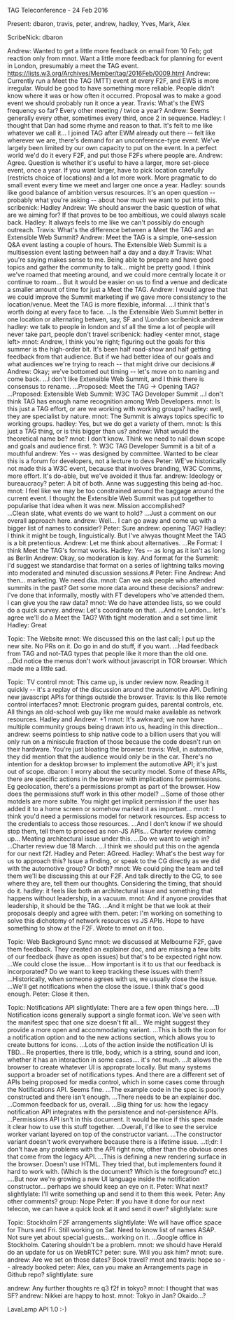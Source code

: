 TAG Teleconference - 24 Feb 2016

Present: dbaron, travis, peter, andrew, hadley, Yves, Mark, Alex

ScribeNick: dbaron

Andrew: Wanted to get a little more feedback on email from 10 Feb; got reaction only from mnot.  Want a little more feedback for planning for event in London, presumably a meet the TAG event.
https://lists.w3.org/Archives/Member/tag/2016Feb/0009.html
Andrew: Currently run a Meet the TAG (MTT) event at every F2F, and EWS is more irregular.  Would be good to have something more reliable.  People didn't know where it was or how often it occurred.  Proposal was to make a good event we should probably run it once a year.
Travis:  What's the EWS frequency so far?  Every other meeting / twice a year?
Andrew: Seems generally every other, sometimes every third, once 2 in sequence.
Hadley: I thought that Dan had some rhyme and reason to that.  It's felt to me like whatever we call it... I joined TAG after EWM already out there -- felt like wherever we are, there's demand for an unconference-type event.  We've largely been limited by our own capacity to put on the event.  In a perfect world we'd do it every F2F, and put those F2Fs where people are.
Andrew: Agree.  Question is whether it's useful to have a larger, more set-piece event, once a year.  If you want larger, have to pick location carefully (restricts choice of locations) and a lot more work.  More pragmatic to do small event every time we meet and larger one once a year.
Hadley: sounds like good balance of ambition versus resources.  It's an open question -- probably what you're asking -- about how much we want to put into this.
scribenick: Hadley
Andrew: We should answer the basic question of what are we aiming for?  If that proves to be too ambitious, we could always scale back.
Hadley: It always feels to me like we can't possibly do enough outreach.
Travis: What's the difference between a Meet the TAG and an Extensible Web Summit?
Andrew: Meet the TAG is a simple, one-session Q&A event lasting a couple of hours. The Extensible Web Summit is a multisession event lasting between half a day and a day.#
Travis:  What you're saying makes sense to me. Being able to prepare and have good topics and gather the community to talk... might be pretty good.  I think we've roamed that meeting around, and we could more centrally locate it or continue to roam... But it would be easier on us to find a venue and dedicate a smaller amount of time for just a Meet the TAG.
Andrew:  I would agree that we could improve the Summit marketing if we gave more consistency to the location/venue.  Meet the TAG is more flexible, informal.
...I think that's worth doing at every face to face.
...Is the Extensible Web Summit better in one location or alternating betwen, say, SF and \London
scribenick:andrew
hadley: we talk to people in london and sf all the time
a lot of people will never take part, people don't travel
scribenick: hadley
<enter mnot, stage left>
mnot: Andrew, I think you're right; figuring out the goals for this summer is the high-order bit. It's been half road-show and half getting feedback from that audience. But if we had better idea of our goals and what audiences we're trying to reach -- that might drive our decisions.#
Andrew:  Okay; we've bottomed out timing -- let's move on to naming and come back.
...I don't like Extensible Web Summit, and I think there is consensus to rename.
...Proposed: Meet the TAG -> Opening TAG?
...Proposed: Extensible Web Summit: W3C TAG Developer Summit
...I don't think TAG has enough name recognition among Web Developers.
mnot:  Is this just a TAG effort, or are we working with working groups?
hadley: well, they are specialist by nature.
mnot: The Summit is always topics specific to working groups.
hadley: Yes, but we do get a variety of them.
mnot: Is this just a TAG thing, or is this bigger than us?
andrew: What would the theoretical name be?
mnot:  I don't know.  Think we need to nail down scope and goals and audience first.
?: W3C TAG Developer Summit is a bit of a mouthful
andrew: Yes -- was designed by committee.  Wanted to be clear this is a forum for developers, not a lecture to devs
Peter: WE've historically not made this a W3C event, because that involves branding, W3C Comms, more effort.  It's do-able, but we've avoided it thus far.
andrew: Ideology or bureaucracy?
peter: A bit of both. Anne was suggesting this being ad-hoc.
mnot: I feel like we may be too constrained around the baggage around the current event. I thought the Extensible Web Summit was put together to popularise that idea when it was new.  Mission accomplished?  
...Clean slate, what events do we want to hold?
...Just a comment on our overall approach here.
andrew:  Well... I can go away and come up with a bigger list of names to consider?
Peter: Sure
andrew:  opening TAG?
Hadley: I think it might be tough, linguistically.  But I've alwyas thought Meet the TAG is a bit pretentious.
Andrew:  Let me think about alternatives. 
...Re Format:  I think Meet the TAG's format works. 
Hadley: Yes -- as long as it isn't as long as Berlin
Andrew: Okay, so moderation is key.  And format for the Summit: I'd suggest we standardise that format on a series of lightning talks moving into moderated and minuted discussion sessions.#
Peter: Fine
Andrew:  And then... marketing.  We need dka.
mnot:  Can we 
ask people who attended summits in the past? Get some more data around these decisions?
andrew: I've done that informally, mostly with FT developers who've attended them.  I can give you the raw data?
mnot: We do have attendee lists, so we could do a quick survey.
andrew:  Let's coordinate on that.
...And re London... let's agree we'll do a Meet the TAG? With tight moderation and a set time limit
Hadley: Great

Topic: The Website
mnot: We discussed this on the last call; I put up the new site. No PRs on it. Do go in and do stuff, if you want. 
...Had feedback from TAG and not-TAG types that people like it more than the old one.  
...Did notice the menus don't work without javascript in TOR browser. Which made me a little sad.

Topic: TV control
mnot:  This came up, is under review now.  Reading it quickly -- it's a replay of the discussion around the automotive API.  Defining new javascript APIs for things outside the browser.
Travis: Is this like remote control interfaces?
mnot: Electronic program guides, parental controls, etc.  All things an old-school web guy like me would make available as network resources.
Hadley and Andrew: +1
mnot:  It's awkward; we now have multiple community groups being drawn into us, heading in this direction...
andrew: seems pointless to ship native code to a billion users that you will only run on a miniscule fraction of those because the code doesn't run on their hardware.  You're just bloating the browser.
travis:  Well, in automotive, they did mention that the audience would only be in the car. There's no intention for a desktop browser to implement the automotive API; it's just out of scope.
dbaron:  I worry about the security model. Some of these APIs, there are specific actions in the browser with implications for permissions.  Eg geolocation, there's a permissions prompt as part of the browser.  How does the permissions stuff work in this other model?
...Some of those other motdels are more sublte.  You might get implicit permission if the user has added it to a home screen or somehow marked it as important...
mnot: I think you'd need a permissions model for network resources.  Esp access to the credentials to access those resources.
...And I don't know if we should stop them, tell them to proceed as non-JS APIs... Charter review coming up... Meating architectural issue under this.
...Do we want to weigh in?
...Charter review due 18 March.
...I think we should put this on the agenda for our next f2f.
Hadley and Peter: AGreed.
Hadley:  What's the best way for us to approach this?  Issue a finding, or speak to the CG directly as we did with the automotive group?  Or both?
mnot:  We could ping the team and tell them we'll be discussing this at our F2F. And talk directly to the CG, to see where they are, tell them our thoughts. Considering the timing, that should do it.
hadley: it feels like both an architectural issue and something that happens without leadership, in a vacuum.
mnot: And if anyone provides that leadership, it should be the TAG. 
...And it might be that we look at their proposals deeply and agree with them.
peter: I'm working on something to solve this dichotomy of network resources vs JS APIs.  Hope to have something to show at the F2F. Wrote to mnot on it too.

Topic: Web Background Sync
mnot: we discussed at Melbourne F2F, gave them feedback. They created an explainer doc, and are missing a few bits of our feedback (have as open issues) but that's to be expected right now.
...We could close the issue... How important is it to us that our feedback is incorporated? Do we want to keep tracking these issues with them?
...Historically, when someone agrees with us, we usually close the issue.
...We'll get notifications when the close the issue.  I think that's good enough.
Peter: Close it then.

Topic: Notifications API
slightlylate: There are a few open things here. 
...1) Notification icons generally support a single format icon.  We've seen with the manifest spec that one size doesn't fit all... We might suggest they provide a more open and accommodating variant.
...This is both the icon for a notification option and to the new actions section, which allows you to create buttons for icons.
...Lots of the action inside the notification UI is TBD... Re properties, there is title, body, which is a string, sound and icon, whether it has an interaction in some cases.... it's not much.
...It allows the browser to create whatever UI is approprate locally. But many systems support a broader set of notifications types.  And there are a different set of APIs being proposed for media control, which in some cases come through the Notifications API.  Seems fine.
...The example code in the spec is poorly constructed and there isn't enough.
...There needs to be an explainer doc.
...Common feedback for us, overall.
...Big thing for us: how the legacy notification API integrates with the persistence and not-persistence APIs. 
...Permissions API isn't in this document.  It would be nice if this spec made it clear how to use this stuff together.
...Overall, I'd like to see the service worker variant layered on top of the constructor variant.
...The constructor variant doesn't work everywhere because there is a lifetime issue.
...tl;dr: I don't have any problems with the API right now, other than the obvious ones that come from the legacy API.
...This is defining a new rendering surface in the browser. Doesn't use HTML. They tried that, but implementers found it hard to work with. (Which is the document? Which is the foreground? etc.) 
....But now we're growing a new UI language inside the notification constructor... perhaps we should keep an eye on it.
Peter: What next?
slightlylate: I'll write something up and send it to them this week.
Peter: Any other comments?
group: Nope
Peter: If you have it done for our next telecon, we can have a quick look at it and send it over?
slightlylate: sure

Topic: Stockholm F2F arrangements
slightlylate:  We will have office space for Thurs and Fri. Still working on Sat.  Need to know list of names ASAP.  Not sure yet about special guests... working on it.
...Google office in Stockholm.  Catering shouldn't be a problem.
mnot: we should have Herald do an update for us on WebRTC?
peter: sure. Will you ask him?
mnot: sure.
andrew:  Are we set on those dates?  Book travel?
mnot and travis: hope so -- already booked
peter: Alex, can you make an Arrangements page in Github repo?
slightlylate: sure

andrew: Any further thoughts re q3 f2f in tokyo?
mnot: I thought that was SF?
andrew: Nikkei are happy to host.
mnot: Tokyo in Jan? Okaido...?


 LavaLamp API 1.0 :-)   
    
    
    
    
    
    
    
    
